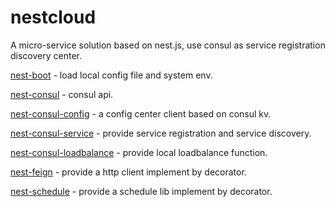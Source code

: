 # nestcloud

A micro-service solution based on nest.js, use consul as service registration discovery center.

[nest-boot](https://github.com/miaowing/nest-boot) - load local config file and system env.

[nest-consul](https://github.com/miaowing/nest-consul) - consul api.

[nest-consul-config](https://github.com/miaowing/nest-consul-config) - a config center client based on consul kv.

[nest-consul-service](https://github.com/miaowing/nest-consul-service) - provide service registration and service discovery.

[nest-consul-loadbalance](https://github.com/miaowing/nest-consul-loadbalance) - provide local loadbalance function.

[nest-feign](https://github.com/miaowing/nest-feign) - provide a http client implement by decorator.

[nest-schedule](https://github.com/miaowing/nest-schedule) - provide a schedule lib implement by decorator.
